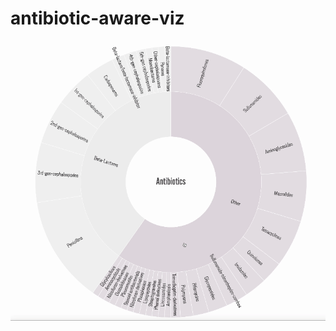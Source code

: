 # antibiotic-aware-viz

![](https://github.com/rorywhite200/antibiotic-aware-viz/blob/main/example.gif)
